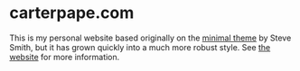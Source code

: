 # carterpape.com

This is my personal website based originally on the [minimal theme](https://github.com/orderedlist/minimal) by Steve Smith, but it has grown quickly into a much more robust style. See [the website](http://carterpape.com) for more information.
